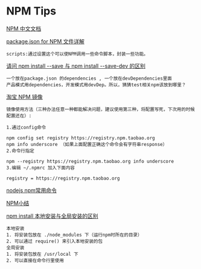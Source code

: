 # NPM Tips
[NPM 中文文档](http://www.npmjs.com.cn/)

[package.json for NPM 文件详解](http://ju.outofmemory.cn/entry/130809)
	
	scripts:通过设置这个可以使NPM调用一些命令脚本，封装一些功能。


[请问 npm install --save 与 npm install --save-dev 的区别](http://cnodejs.org/topic/54d33df497be414b68dcf503)

	一个放在package.json 的dependencies , 一个放在devDependencies里面
	产品模式用dependencies，开发模式用devDep。所以，猜猜test相关npm该放到哪里？

[淘宝 NPM 镜像](http://npm.taobao.org/)

	镜像使用方法（三种办法任意一种都能解决问题，建议使用第三种，将配置写死，下次用的时候配置还在）:

	1.通过config命令

	npm config set registry https://registry.npm.taobao.org 
	npm info underscore （如果上面配置正确这个命令会有字符串response）
	2.命令行指定

	npm --registry https://registry.npm.taobao.org info underscore 
	3.编辑 ~/.npmrc 加入下面内容

	registry = https://registry.npm.taobao.org

[nodejs npm常用命令](http://www.cnblogs.com/linjiqin/p/3765772.html)
	

[NPM小结](http://www.tuicool.com/articles/VB7nYn)

[npm install 本地安装与全局安装的区别](http://www.cr173.com/html/25390_1.html)

	本地安装
	1. 将安装包放在 ./node_modules 下（运行npm时所在的目录）
	2. 可以通过 require() 来引入本地安装的包
	全局安装
	1. 将安装包放在 /usr/local 下
	2. 可以直接在命令行里使用


